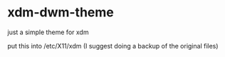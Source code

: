 # xdm-dwm-theme
just a simple theme for xdm

put this into /etc/X11/xdm (I suggest doing a backup of the original files)
